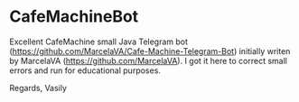 # CafeMachineBot

Excellent CafeMachine small Java Telegram bot (https://github.com/MarcelaVA/Cafe-Machine-Telegram-Bot) initially writen by MarcelaVA (https://github.com/MarcelaVA). 
I got it here to correct small errors and run for educational purposes.

Regards,
Vasily
